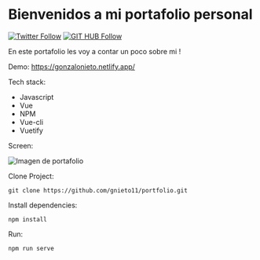 # Bienvenidos a mi portafolio personal

[![Twitter Follow](https://img.shields.io/twitter/follow/maktub82.svg?style=social&label=Follow)](https://twitter.com/gonzalonietot)
[![GIT HUB Follow](https://img.shields.io/github/followers/gnieto11?label=1&style=social)](https://github.com/gnieto11)


En este portafolio les voy a contar un poco sobre mi !

Demo: https://gonzalonieto.netlify.app/

Tech stack:

* Javascript
* Vue
* NPM
* Vue-cli
* Vuetify

Screen: 

![Imagen de portafolio](https://raw.githubusercontent.com/gnieto11/portfolio/master/public/static/portfolio.PNG)

Clone Project:
```
git clone https://github.com/gnieto11/portfolio.git
```

Install dependencies:
```
npm install
```
Run:

```
npm run serve
```


